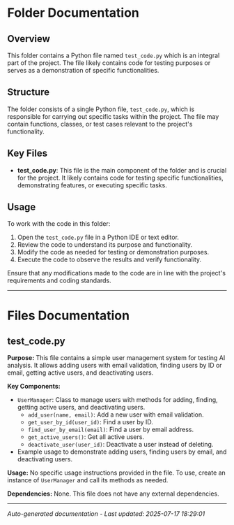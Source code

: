 # Folder Documentation

## Overview
This folder contains a Python file named `test_code.py` which is an integral part of the project. The file likely contains code for testing purposes or serves as a demonstration of specific functionalities.

## Structure
The folder consists of a single Python file, `test_code.py`, which is responsible for carrying out specific tasks within the project. The file may contain functions, classes, or test cases relevant to the project's functionality.

## Key Files
- **test_code.py**: This file is the main component of the folder and is crucial for the project. It likely contains code for testing specific functionalities, demonstrating features, or executing specific tasks.

## Usage
To work with the code in this folder:
1. Open the `test_code.py` file in a Python IDE or text editor.
2. Review the code to understand its purpose and functionality.
3. Modify the code as needed for testing or demonstration purposes.
4. Execute the code to observe the results and verify functionality.

Ensure that any modifications made to the code are in line with the project's requirements and coding standards.

---

# Files Documentation

## test_code.py

**Purpose:** This file contains a simple user management system for testing AI analysis. It allows adding users with email validation, finding users by ID or email, getting active users, and deactivating users.

**Key Components:**
- `UserManager`: Class to manage users with methods for adding, finding, getting active users, and deactivating users.
  - `add_user(name, email)`: Add a new user with email validation.
  - `get_user_by_id(user_id)`: Find a user by ID.
  - `find_user_by_email(email)`: Find a user by email address.
  - `get_active_users()`: Get all active users.
  - `deactivate_user(user_id)`: Deactivate a user instead of deleting.
- Example usage to demonstrate adding users, finding users by email, and deactivating users.

**Usage:** No specific usage instructions provided in the file. To use, create an instance of `UserManager` and call its methods as needed.

**Dependencies:** None. This file does not have any external dependencies.

---
*Auto-generated documentation - Last updated: 2025-07-17 18:29:01*
